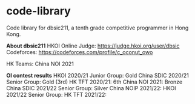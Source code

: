 # code-library
Code library for dbsic211, a tenth grade competitive programmer in Hong Kong.



**About dbsic211**
HKOI Online Judge: 
https://judge.hkoi.org/user/dbsic
Codeforces: 
https://codeforces.com/profile/c_oconut_owo

HK Teams: China NOI 2021

**OI contest results**
HKOI 2020/21 Junior Group: Gold
China SDIC 2020/21 Senior Group: Gold (3rd)
HK TFT 2020/21: 6th
China NOI 2021: Bronze
China SDIC 2021/22 Senior Group: Silver
China NOIP 2021/22: 
HKOI 2021/22 Senior Group:
HK TFT 2021/22:
